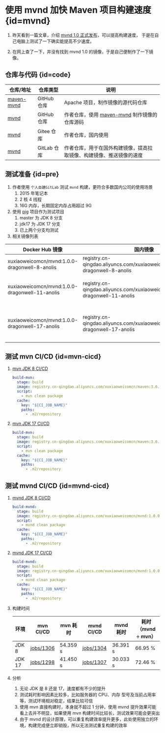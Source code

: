 # 使用 mvnd 加快 Maven 项目构建速度 {id=mvnd}

1. 昨天看到一篇文章，介绍 [mvnd 1.0 正式发布](https://mp.weixin.qq.com/s/rL7zTUdjP8sApeppFsyAJQ)，可以提高构建速度，
   于是在自己电脑上测试了一下确实能提高不少速度。

2. 在网上查了一下，并没有找到 mvnd 1.0 的镜像，于是自己便制作了一下镜像。

## 仓库与代码 {id=code}

| 仓库/地址                                               | 仓库类型      | 说明                                                                    |
|-----------------------------------------------------|-----------|-----------------------------------------------------------------------|
| [maven-mvnd](https://github.com/apache/maven-mvnd/) | GitHub 仓库 | Apache 项目，制作镜像的源代码仓库                                                  |
| [mvnd](https://github.com/xuxiaowei-com-cn/mvnd)    | GitHub 仓库 | 作者仓库，使用 [maven-mvnd](https://github.com/apache/maven-mvnd/) 制作镜像的仓库源码 |
| [mvnd](https://gitee.com/xuxiaowei-com-cn/mvnd)     | Gitee 仓库  | 作者仓库，国内使用                                                             |
| [mvnd](https://gitlab.com/xuxiaowei-com-cn/mvnd)    | GitLab 仓库 | 作者仓库，用于在国外构建镜像，提高拉取镜像、构建镜像、推送镜像的速度                                    |

## 测试准备 {id=pre}

1. 作者使用 `个人自建GitLab` 测试 `mvnd` 构建，更符合多数国内公司的使用场景
    1. 2015 年笔记本
    2. 2 核 4 线程
    3. 16G 内存，长期固定内存占用超过 9G
2. 使用 [pig](https://gitee.com/log4j/pig) 项目作为测试项目
    1. master 为 JDK 8 分支
    2. jdk17 为 JDK 17 分支
    3. 已上两个分支均测试
3. 相关镜像列表

| Docker Hub 镜像                                  | 国内镜像                                                                            | 说明                            |
|------------------------------------------------|---------------------------------------------------------------------------------|-------------------------------|
| xuxiaoweicomcn/mvnd:1.0.0-dragonwell-8-anolis  | registry.cn-qingdao.aliyuncs.com/xuxiaoweicomcn/mvnd:1.0.0-dragonwell-8-anolis  | 1.0.0 代表 mvnd 版本              |
| xuxiaoweicomcn/mvnd:1.0.0-dragonwell-11-anolis | registry.cn-qingdao.aliyuncs.com/xuxiaoweicomcn/mvnd:1.0.0-dragonwell-11-anolis | dragonwell-8 代表使用的是阿里巴巴 JDK 8 |
| xuxiaoweicomcn/mvnd:1.0.0-dragonwell-17-anolis | registry.cn-qingdao.aliyuncs.com/xuxiaoweicomcn/mvnd:1.0.0-dragonwell-17-anolis | anolis 代表是阿里云的龙蜥系统，兼容 CentOS  |

## 测试 mvn CI/CD {id=mvn-cicd}

1. [mvn JDK 8 CI/CD](https://gitlab.xuxiaowei.com.cn/mirrors/gitee.com/log4j/pig/-/blob/xuxiaowei/master/.gitlab/ci/build-mvn.yml)

   ```yaml
   build-mvn:
     stage: build
     image: registry.cn-qingdao.aliyuncs.com/xuxiaoweicomcn/maven:3.6.3-jdk-8
     script:
       - mvn clean package
     cache:
       key: "${CI_JOB_NAME}"
       paths:
         - .m2/repository
   ```

2. [mvn JDK 17 CI/CD](https://gitlab.xuxiaowei.com.cn/mirrors/gitee.com/log4j/pig/-/blob/xuxiaowei/jdk17/.gitlab/ci/build-mvn.yml)

   ```yaml
   build-mvn:
     stage: build
     image: registry.cn-qingdao.aliyuncs.com/xuxiaoweicomcn/maven:3.6.3-openjdk-17
     script:
       - mvn clean package
     cache:
       key: "${CI_JOB_NAME}"
       paths:
         - .m2/repository
   ```

## 测试 mvnd CI/CD {id=mvnd-cicd}

1. [mvnd JDK 8 CI/CD](https://gitlab.xuxiaowei.com.cn/mirrors/gitee.com/log4j/pig/-/blob/xuxiaowei/master/.gitlab/ci/build-mvnd.yml)

   ```yaml
   build-mvnd:
     stage: build
     image: registry.cn-qingdao.aliyuncs.com/xuxiaoweicomcn/mvnd:1.0.0-dragonwell-8-anolis
     script:
       - mvnd clean package
     cache:
       key: "${CI_JOB_NAME}"
       paths:
         - .m2/repository
   ```

2. [mvnd JDK 17 CI/CD](https://gitlab.xuxiaowei.com.cn/mirrors/gitee.com/log4j/pig/-/blob/xuxiaowei/jdk17/.gitlab/ci/build-mvnd.yml)

   ```yaml
   build-mvnd:
     stage: build
     image: registry.cn-qingdao.aliyuncs.com/xuxiaoweicomcn/mvnd:1.0.0-dragonwell-17-anolis
     script:
       - mvnd clean package
     cache:
       key: "${CI_JOB_NAME}"
       paths:
         - .m2/repository
   ```

3. 构建时间
   
   | 环境     | mvn CI/CD                                                                            | mvn 耗时   | mvnd CI/CD                                                                           | mvnd 耗时  | 耗时（mvnd ÷ mvn） |
   |--------|--------------------------------------------------------------------------------------|----------|--------------------------------------------------------------------------------------|----------|----------------|
   | JDK 8  | [jobs/1306](https://gitlab.xuxiaowei.com.cn/mirrors/gitee.com/log4j/pig/-/jobs/1306) | 54.359 s | [jobs/1304](https://gitlab.xuxiaowei.com.cn/mirrors/gitee.com/log4j/pig/-/jobs/1304) | 36.391 s | 66.95 %        |
   | JDK 17 | [jobs/1298](https://gitlab.xuxiaowei.com.cn/mirrors/gitee.com/log4j/pig/-/jobs/1298) | 41.450 s | [jobs/1307](https://gitlab.xuxiaowei.com.cn/mirrors/gitee.com/log4j/pig/-/jobs/1307) | 30.033 s | 72.46 %        |

4. 分析
    1. 无论 JDK 是 8 还是 17，速度都有不少的提升
    2. 测试耗时影响因素比较多，比如服务器的 CPU、内存 型号及当前占用率等，测试环境相对稳定，结果比较可信
    3. 使用 mvn 直接构建时，本身就不超过 1 分钟，使用 mvnd 提升效果可能看上去并不明显，如果使用 mvn 构建时间比较长，测试效果可能会更突出
    4. 由于 mvnd 的设计原理，可以重复构建效率提升更多，此处使用独立的环境，构建完成便立即销毁，所以无法测试重复构建的效率
